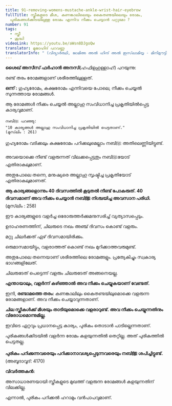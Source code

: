 ```yaml
---
title: 91-removing-womens-mustache-ankle-wrist-hair-eyebrow
fullTitle: സ്ത്രീകളുടെ മീശ, കണങ്കാലിലെയും കൈതണ്ടയിലെയും രോമം,
  പുരികങ്ങൾക്കിടയിലുള്ള രോമം എന്നിവ നീക്കം ചെയ്യാൻ പറ്റുമോ ?
number: 91
tags:
  - സ്ത്രീ
  - ശുദ്ധി
videoLink: https://youtu.be/aWsn8DJgoQw
translator: മുജാഹിദ് പറവണ്ണ
translatorInfo: " (വിദ്യാർത്ഥി, ജാമിഅ അൽ ഹിന്ദ് അൽ ഇസ്‌ലാമിയ്യ - മിനിഊട്ടി)"
---
```

**ശൈഖ് അസീസ് ഫർഹാൻ അനസി**(ഹഫിളഹുള്ളാഹ്) പറയുന്നു:

 രണ്ട് തരം രോമങ്ങളാണ് ശരീരത്തിലുള്ളത്.

**ഒന്ന് :** ഗുഹ്യരോമം, കക്ഷരോമം എന്നിവയെ പോലെ, നീക്കം ചെയ്യൽ സുന്നത്തായ രോമങ്ങൾ. 

ആ രോമങ്ങൾ നീക്കം ചെയ്യൽ അല്ലാഹു സംവിധാനിച്ച പ്രകൃതിയിൽപ്പെട്ട കാര്യവുമാണ്.

`നബിﷺ പറഞ്ഞു:`\
`"10 കാര്യങ്ങൾ അല്ലാഹു സംവിധാനിച്ച പ്രകൃതിയിൽ പെട്ടതാണ്." `\
`(മുസ്‌ലിം : 261) `

ഗുഹ്യരോമം വടിക്കലും കക്ഷരോമം പറിക്കലുമെല്ലാം നബിﷺ അതിലെണ്ണിയിട്ടുണ്ട്.

അവയൊക്കെ നീണ്ട് വളരുന്നത് വിലക്കപ്പെട്ടതും നബിﷺയോട് എതിരാകലുമാണ്. 

അതുപോലെ തന്നെ, മനുഷ്യരെ അല്ലാഹു സൃഷ്ടിച്ച പ്രകൃതിയോട് എതിരാകലുമാണത്. 

**ആ കാര്യങ്ങളൊന്നും 40 ദിവസത്തിൽ കൂടുതൽ നീണ്ട് പോകരുത്. 40 ദിവസമാണ് അവ നീക്കം ചെയ്യാൻ നബിﷺ നിശ്ചയിച്ച അവസാന പരിധി.** (മുസ്‌ലിം : 258) 

ഈ കാര്യങ്ങളുടെ വളർച്ച ഒരോരുത്തർക്കുമനുസരിച്ച് വ്യത്യാസപ്പെടും. 

ഉദാഹരണത്തിന്, ചിലരുടെ നഖം അഞ്ച് ദിവസം കൊണ്ട് വളരും. 

മറ്റു ചിലർക്കത് ഏഴ് ദിവസമായിരിക്കും.

ഒരുമാസമായിട്ടും, വളരാത്തത് കൊണ്ട് നഖം മുറിക്കാത്തവരുമുണ്ട്.

അതുപോലെ തന്നെയാണ് ശരീരത്തിലെ രോമങ്ങളും. പ്രത്യേകിച്ചും സ്വകാര്യ ഭാഗങ്ങളിലേത്. 

ചിലരുടേത് പെട്ടെന്ന് വളരും ചിലരുടേത് അങ്ങനെയല്ല.

**എന്തായാലും, വളർന്ന് കഴിഞ്ഞാൽ അവ നീക്കം ചെയ്യുകയാണ് വേണ്ടത്.** 

ഇനി, **രണ്ടാമത്തെ തരം:** കണങ്കാലിലും കൈതണ്ടയിലുമൊക്കെ വളരുന്ന രോമങ്ങളാണ്. അവ നീക്കം ചെയ്യാവുന്നതാണ്. 

**ചില സ്ത്രീകൾക്ക് മീശയും താടിയുമൊക്കെ വളരാറുണ്ട്. അവ നീക്കം ചെയ്യുന്നതിനും വിരോധമൊന്നുമില്ല.** 

ഇവിടെ ഏറ്റവും പ്രധാനപ്പെട്ട കാര്യം, പുരികം തൊടാൻ പാടില്ലെന്നതാണ്.

പുരികങ്ങൾക്കിടയിൽ വളർന്ന രോമം കളയുന്നതിൽ തെറ്റില്ല. അത് പുരികത്തിൽ പെട്ടതല്ല. 

**പുരികം പറിക്കുന്നവരെയും പറിക്കാനാവശ്യപ്പെടുന്നവരെയും നബിﷺ ശപിച്ചിട്ടുണ്ട്.** (അബൂദാവൂദ്: 4170)

**വിവർത്തകൻ:**

അസാധാരണയായി സ്ത്രീകളുടെ മുഖത്ത് വളരുന്ന രോമങ്ങൾ കളയുന്നതിന് വിലക്കില്ല. 

എന്നാൽ, പുരികം പറിക്കൽ ഹറാമും വൻപാപവുമാണ്.